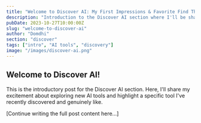 ```yaml
---
title: "Welcome to Discover AI: My First Impressions & Favorite Find This Week"
description: "Introduction to the Discover AI section where I'll be sharing new AI tools and technologies I've found useful and interesting."
pubDate: 2023-10-27T10:00:00Z
slug: "welcome-to-discover-ai"
author: "Domdhi"
section: "discover"
tags: ["intro", "AI tools", "discovery"]
image: "/images/discover-ai.png"
---
```


## Welcome to Discover AI!

This is the introductory post for the Discover AI section. Here, I'll share my excitement about exploring new AI tools and highlight a specific tool I've recently discovered and genuinely like.

[Continue writing the full post content here...] 